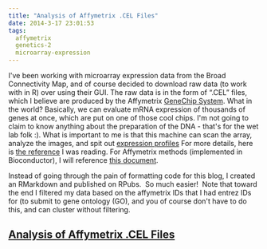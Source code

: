 ```yaml
---
title: "Analysis of Affymetrix .CEL Files"
date: 2014-3-17 23:01:53
tags:
  affymetrix
  genetics-2
  microarray-expression
---
```



I've been working with microarray expression data from the Broad Connectivity Map, and of course decided to download raw data (to work with in R) over using their GUI. The raw data is in the form of “.CEL” files, which I believe are produced by the Affymetrix [GeneChip System](http://icahn.mssm.edu/static_files/MSSM/Images/Research/Labs/Life%20Science%20Technology%20Laboratory/affymetrix_genechip_system.jpg "GeneChip"). What in the world? Basically, we can evaluate mRNA expression of thousands of genes at once, which are put on one of those cool chips. I'm not going to claim to know anything about the preparation of the DNA - that's for the wet lab folk :). What is important to me is that this machine can scan the array, analyze the images, and spit out [expression profiles](http://dept.stat.lsa.umich.edu/~kshedden/Courses/Stat545/Notes/AffxFileFormats/cel.html, "expression profiles") For more details, here is [the reference](http://icahn.mssm.edu/research/labs/life-science-technology-laboratory/projects-and-grants/applications/affymetrix-genechip-technology) I was reading. For Affymetrix methods (implemented in Bioconductor), I will reference [this document](http://media.affymetrix.com/support/technical/whitepapers/sadd_whitepaper.pdf).

Instead of going through the pain of formatting code for this blog, I created an RMarkdown and published on RPubs.  So much easier!  Note that toward the end I filtered my data based on the affymetrix IDs that I had entrez IDs for (to submit to gene ontology (GO), and you of course don't have to do this, and can cluster without filtering.


## [Analysis of Affymetrix .CEL Files](http://rpubs.com/vsoch/meanalysis)



